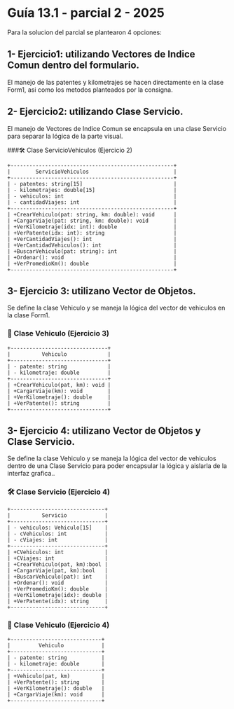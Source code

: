 # Guía 13.1 - parcial 2 - 2025
Para la solucion del parcial se plantearon 4 opciones:
## 1- Ejercicio1: utilizando Vectores de Indice Comun dentro del formulario.
El manejo de las patentes y kilometrajes se hacen directamente en la clase Form1, asi como los metodos planteados por la consigna.

## 2- Ejercicio2: utilizando Clase Servicio.
El manejo de Vectores de Indice Comun se encapsula en una clase Servicio para separar la lógica de la parte visual.

###🛠️ Clase ServicioVehiculos (Ejercicio 2)
```plaintext
+----------------------------------------------------+
|        ServicioVehiculos                           |
+----------------------------------------------------+
| - patentes: string[15]                             |
| - kilometrajes: double[15]                         |
| - vehiculos: int                                   |
| - cantidadViajes: int                              |
+----------------------------------------------------+
| +CrearVehiculo(pat: string, km: double): void      |
| +CargarViaje(pat: string, km: double): void        |
| +VerKilometraje(idx: int): double                  |
| +VerPatente(idx: int): string                      |
| +VerCantidadViajes(): int                          |
| +VerCantidadVehiculos(): int                       |
| +BuscarVehiculo(pat: string): int                  |
| +Ordenar(): void                                   |
| +VerPromedioKm(): double                           |
+----------------------------------------------------+
```
## 3- Ejercicio 3: utilizano Vector de Objetos.
Se define la clase Vehiculo y se maneja la lógica del vector de vehiculos en la clase Form1.
### 🚗 Clase Vehiculo (Ejercicio 3)
```plaintext
+-------------------------------+
|          Vehiculo             |
+-------------------------------+
| - patente: string             |
| - kilometraje: double         |
+-------------------------------+
| +CrearVehiculo(pat, km): void |
| +CargarViaje(km): void        |
| +VerKilometraje(): double     |
| +VerPatente(): string         |
+-------------------------------+
```
## 3- Ejercicio 4: utilizano Vector de Objetos y Clase Servicio.
Se define la clase Vehiculo y se maneja la lógica del vector de vehiculos dentro de una Clase Servicio para poder encapsular la lógica y aislarla de la interfaz grafica..
### 🛠️ Clase Servicio (Ejercicio 4)
```plaintext
+------------------------------+
|          Servicio            |
+------------------------------+
| - vehiculos: Vehiculo[15]    |
| - cVehiculos: int            |
| - cViajes: int               |
+------------------------------+
| +CVehiculos: int             |
| +CViajes: int                |
| +CrearVehiculo(pat, km):bool |
| +CargarViaje(pat, km):bool   |
| +BuscarVehiculo(pat): int    |
| +Ordenar(): void             |
| +VerPromedioKm(): double     |
| +VerKilometraje(idx): double |
| +VerPatente(idx): string     |
+------------------------------+
```
### 🚗 Clase Vehiculo (Ejercicio 4)
```plaintext
+-----------------------------+
|         Vehiculo            |
+-----------------------------+
| - patente: string           |
| - kilometraje: double       |
+-----------------------------+
| +Vehiculo(pat, km)          |
| +VerPatente(): string       |
| +VerKilometraje(): double   |
| +CargarViaje(km): void      |
+-----------------------------+
